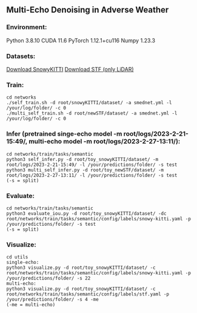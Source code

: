 ## Multi-Echo Denoising in Adverse Weather

### Environment: 

Python 3.8.10
CUDA 11.6
PyTorch 1.12.1+cu116
Numpy 1.23.3

### Datasets:

[Download SnowyKITTI](https://www.dropbox.com/s/o3r654cdzfl405d/snowyKITTI.zip?dl=0)
[Download STF (only LiDAR)](https://www.dropbox.com/s/eiwejdktla4m9mb/newSTF.zip?dl=0)

### Train:
```
cd networks
./self_train.sh -d root/snowyKITTI/dataset/ -a smednet.yml -l /your/log/folder/ -c 0
./multi_self_train.sh -d root/newSTF/dataset/ -a smednet.yml -l /your/log/folder/ -c 0 
```

### Infer (pretrained singe-echo model -m root/logs/2023-2-21-15:49/, multi-echo model -m root/logs/2023-2-27-13:11/):
```
cd networks/train/tasks/semantic
python3 self_infer.py -d root/toy_snowyKITTI/dataset/ -m root/logs/2023-2-21-15:49/ -l /your/predictions/folder/ -s test
python3 multi_self_infer.py -d root/toy_newSTF/dataset/ -m root/logs/2023-2-27-13:11/ -l /your/predictions/folder/ -s test
(-s = split)
```

### Evaluate:
```
cd networks/train/tasks/semantic
python3 evaluate_iou.py -d root/toy_snowyKITTI/dataset/ -dc root/networks/train/tasks/semantic/config/labels/snowy-kitti.yaml -p /your/predictions/folder/ -s test
(-s = split)
```

### Visualize:
```
cd utils
single-echo:
python3 visualize.py -d root/toy_snowyKITTI/dataset/ -c root/networks/train/tasks/semantic/config/labels/snowy-kitti.yaml -p /your/predictions/folder/ -s 22
multi-echo:
python3 visualize.py -d root/toy_snowyKITTI/dataset/ -c root/networks/train/tasks/semantic/config/labels/stf.yaml -p /your/predictions/folder/ -s 4 -me 
(-me = multi-echo)
```